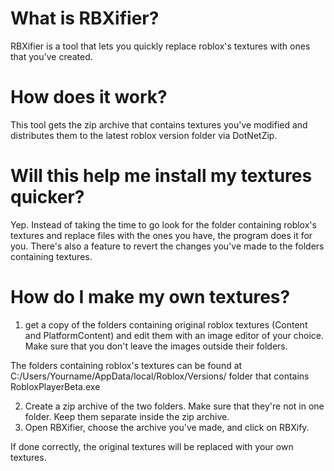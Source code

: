 # What is RBXifier?
RBXifier is a tool that lets you quickly replace roblox's textures with ones that you've created.


# How does it work?
This tool gets the zip archive that contains textures you've modified and distributes them to the latest roblox version folder via DotNetZip.

# Will this help me install my textures quicker?
Yep. Instead of taking the time to go look for the folder containing roblox's textures and replace files with the ones you have, the program does it for you. There's also a feature to revert the changes you've made to the folders containing textures.

# How do I make my own textures?
1. get a copy of the folders containing original roblox textures (Content and PlatformContent) and edit them with an image editor of your choice. Make sure that you don't leave the images outside their folders.

The folders containing roblox's textures can be found at C:/Users/Yourname/AppData/local/Roblox/Versions/ folder that contains RobloxPlayerBeta.exe

2. Create a zip archive of the two folders. Make sure that they're not in one folder. Keep them separate inside the zip archive.
3. Open RBXifier, choose the archive you've made, and click on RBXify.

If done correctly, the original textures will be replaced with your own textures.
